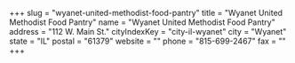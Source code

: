 +++
slug = "wyanet-united-methodist-food-pantry"
title = "Wyanet United Methodist Food Pantry"
name = "Wyanet United Methodist Food Pantry"
address = "112 W. Main St."
cityIndexKey = "city-il-wyanet"
city = "Wyanet"
state = "IL"
postal = "61379"
website = ""
phone = "815-699-2467"
fax = ""
+++
